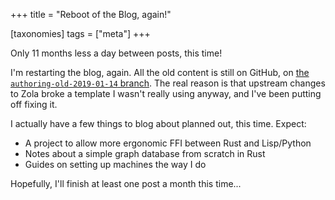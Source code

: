 +++
title = "Reboot of the Blog, again!"

[taxonomies]
tags = ["meta"]
+++

Only 11 months less a day between posts, this time!

I'm restarting the blog, again. All the old content is still on GitHub, on [the `authoring-old-2019-01-14` branch](https://github.com/remexre/remexre.github.io/tree/authoring-old-2019-01-14). The real reason is that upstream changes to Zola broke a template I wasn't really using anyway, and I've been putting off fixing it.

I actually have a few things to blog about planned out, this time. Expect:

-	A project to allow more ergonomic FFI between Rust and Lisp/Python
-	Notes about a simple graph database from scratch in Rust
-	Guides on setting up machines the way I do

Hopefully, I'll finish at least one post a month this time...
